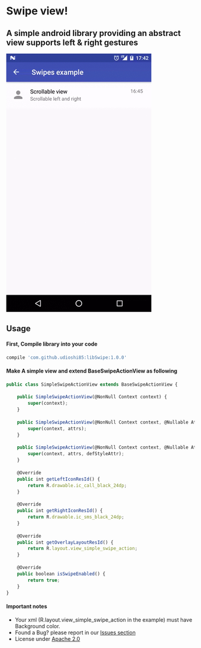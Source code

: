 # Swipe view!
## A simple android library providing an abstract view supports left & right gestures

![](https://github.com/UdiOshi85/GlobalFiles/blob/master/0_9-example.gif)

## Usage
#### First, Compile library into your code
```javascript
compile 'com.github.udioshi85:libSwipe:1.0.0'
```
#### Make A simple view and extend BaseSwipeActionView as following
```javascript
public class SimpleSwipeActionView extends BaseSwipeActionView {

    public SimpleSwipeActionView(@NonNull Context context) {
        super(context);
    }

    public SimpleSwipeActionView(@NonNull Context context, @Nullable AttributeSet attrs) {
        super(context, attrs);
    }

    public SimpleSwipeActionView(@NonNull Context context, @Nullable AttributeSet attrs, @AttrRes int defStyleAttr) {
        super(context, attrs, defStyleAttr);
    }

    @Override
    public int getLeftIconResId() {
        return R.drawable.ic_call_black_24dp;
    }

    @Override
    public int getRightIconResId() {
        return R.drawable.ic_sms_black_24dp;
    }

    @Override
    public int getOverlayLayoutResId() {
        return R.layout.view_simple_swipe_action;
    }

    @Override
    public boolean isSwipeEnabled() {
        return true;
    }
}
```
#### Important notes
* Your xml (R.layout.view_simple_swipe_action in the example) must have Background color.
* Found a Bug? please report in our [Issues section](https://github.com/UdiOshi85/libSwipes/issues)
* License under [Apache 2.0](https://github.com/UdiOshi85/libSwipes/blob/master/LICENSE)

